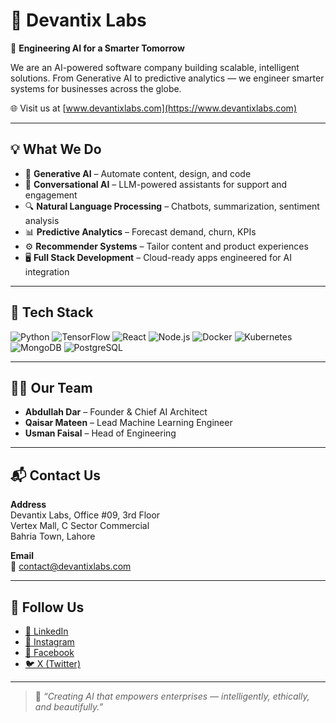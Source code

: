 # 👾 Devantix Labs

🚀 **Engineering AI for a Smarter Tomorrow**

We are an AI-powered software company building scalable, intelligent solutions. From Generative AI to predictive analytics — we engineer smarter systems for businesses across the globe.

🌐 Visit us at [www.devantixlabs.com](https://www.devantixlabs.com)

---

## 💡 What We Do

- 🧠 **Generative AI** – Automate content, design, and code
- 💬 **Conversational AI** – LLM-powered assistants for support and engagement
- 🔍 **Natural Language Processing** – Chatbots, summarization, sentiment analysis
- 📊 **Predictive Analytics** – Forecast demand, churn, KPIs
- ⚙️ **Recommender Systems** – Tailor content and product experiences
- 🖥 **Full Stack Development** – Cloud-ready apps engineered for AI integration

---

## 🧰 Tech Stack

![Python](https://img.shields.io/badge/Python-3776AB?style=flat&logo=python&logoColor=white)
![TensorFlow](https://img.shields.io/badge/TensorFlow-FF6F00?style=flat&logo=tensorflow&logoColor=white)
![React](https://img.shields.io/badge/React-61DAFB?style=flat&logo=react&logoColor=black)
![Node.js](https://img.shields.io/badge/Node.js-339933?style=flat&logo=nodedotjs&logoColor=white)
![Docker](https://img.shields.io/badge/Docker-2496ED?style=flat&logo=docker&logoColor=white)
![Kubernetes](https://img.shields.io/badge/Kubernetes-326CE5?style=flat&logo=kubernetes&logoColor=white)
![MongoDB](https://img.shields.io/badge/MongoDB-47A248?style=flat&logo=mongodb&logoColor=white)
![PostgreSQL](https://img.shields.io/badge/PostgreSQL-336791?style=flat&logo=postgresql&logoColor=white)

---

## 🧑‍💼 Our Team

- **Abdullah Dar** – Founder & Chief AI Architect  
- **Qaisar Mateen** – Lead Machine Learning Engineer  
- **Usman Faisal** – Head of Engineering  

---

## 📬 Contact Us

**Address**  
Devantix Labs, Office #09, 3rd Floor  
Vertex Mall, C Sector Commercial  
Bahria Town, Lahore

**Email**  
📧 [contact@devantixlabs.com](mailto:contact@devantixlabs.com)

---

## 📱 Follow Us

- [🔗 LinkedIn](https://www.linkedin.com/company/devantixlabs)
- [📸 Instagram](https://www.instagram.com/devantixlabs)
- [📘 Facebook](https://www.facebook.com/devantixlabs)
- [🐦 X (Twitter)](https://x.com/devantixlabs)

---

> 🧠 *“Creating AI that empowers enterprises — intelligently, ethically, and beautifully.”*
